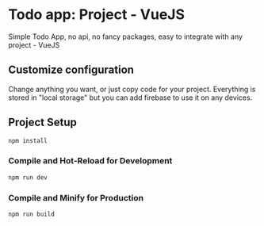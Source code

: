 # Todo app: Project - VueJS

Simple Todo App, no api, no fancy packages, easy to integrate with any project - VueJS


## Customize configuration

Change anything you want, or just copy code for your project. Everything is stored in "local storage" but you can add firebase to use it on any devices.

## Project Setup

```sh
npm install
```

### Compile and Hot-Reload for Development

```sh
npm run dev
```

### Compile and Minify for Production

```sh
npm run build
```
